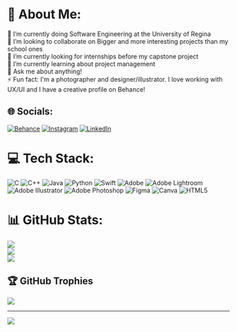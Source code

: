 # 💫 About Me:
🔭 I’m currently doing Software Engineering at the University of Regina<br>👯 I’m looking to collaborate on Bigger and more interesting projects than my school ones<br>🤝 I’m currently looking for internships before my capstone project <br>🌱 I’m currently learning about project management <br>💬 Ask me about anything!<br>⚡ Fun fact: I'm a photographer and designer/illustrator. I love working with UX/UI and I have a creative profile on Behance!


## 🌐 Socials:
[![Behance](https://img.shields.io/badge/Behance-1769ff?logo=behance&logoColor=white)](https://behance.net/mazenahmed4) [![Instagram](https://img.shields.io/badge/Instagram-%23E4405F.svg?logo=Instagram&logoColor=white)](https://instagram.com/mazzenph) [![LinkedIn](https://img.shields.io/badge/LinkedIn-%230077B5.svg?logo=linkedin&logoColor=white)](https://linkedin.com/in/mazen-abid-b89763142) 

# 💻 Tech Stack:
![C](https://img.shields.io/badge/c-%2300599C.svg?style=for-the-badge&logo=c&logoColor=white) ![C++](https://img.shields.io/badge/c++-%2300599C.svg?style=for-the-badge&logo=c%2B%2B&logoColor=white) ![Java](https://img.shields.io/badge/java-%23ED8B00.svg?style=for-the-badge&logo=openjdk&logoColor=white) ![Python](https://img.shields.io/badge/python-3670A0?style=for-the-badge&logo=python&logoColor=ffdd54) ![Swift](https://img.shields.io/badge/swift-F54A2A?style=for-the-badge&logo=swift&logoColor=white) ![Adobe](https://img.shields.io/badge/adobe-%23FF0000.svg?style=for-the-badge&logo=adobe&logoColor=white) ![Adobe Lightroom](https://img.shields.io/badge/Adobe%20Lightroom-31A8FF.svg?style=for-the-badge&logo=Adobe%20Lightroom&logoColor=white) ![Adobe Illustrator](https://img.shields.io/badge/adobe%20illustrator-%23FF9A00.svg?style=for-the-badge&logo=adobe%20illustrator&logoColor=white) ![Adobe Photoshop](https://img.shields.io/badge/adobe%20photoshop-%2331A8FF.svg?style=for-the-badge&logo=adobe%20photoshop&logoColor=white) ![Figma](https://img.shields.io/badge/figma-%23F24E1E.svg?style=for-the-badge&logo=figma&logoColor=white) ![Canva](https://img.shields.io/badge/Canva-%2300C4CC.svg?style=for-the-badge&logo=Canva&logoColor=white) ![HTML5](https://img.shields.io/badge/html5-%23E34F26.svg?style=for-the-badge&logo=html5&logoColor=white)
# 📊 GitHub Stats:
![](https://github-readme-stats.vercel.app/api?username=MazenAbid&theme=highcontrast&hide_border=false&include_all_commits=true&count_private=true)<br/>
![](https://github-readme-streak-stats.herokuapp.com/?user=MazenAbid&theme=highcontrast&hide_border=false)<br/>
![](https://github-readme-stats.vercel.app/api/top-langs/?username=MazenAbid&theme=highcontrast&hide_border=false&include_all_commits=true&count_private=true&layout=compact)

## 🏆 GitHub Trophies
![](https://github-profile-trophy.vercel.app/?username=MazenAbid&theme=darkhub&no-frame=true&no-bg=false&margin-w=4)

---
[![](https://visitcount.itsvg.in/api?id=MazenAbid&icon=5&color=12)](https://visitcount.itsvg.in)

<!-- Proudly created with GPRM ( https://gprm.itsvg.in ) -->